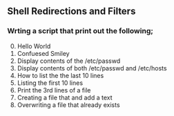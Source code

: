 ## Shell Redirections and Filters

### Wrting a script that print out the following;

0. Hello World
1. Confuesed Smiley
2. Display contents of the /etc/passwd
3. Display contents of both /etc/passwd and /etc/hosts
4. How to list the the last 10 lines
5. Listing the first 10 lines
6. Print the 3rd lines of a file
7. Creating a file that and add a text
8. Overwriting a file that already exists
